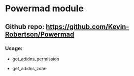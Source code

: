 # Powermad module

## Github repo: https://github.com/Kevin-Robertson/Powermad

### Usage:

 - get_adidns_permission

 - get_adidns_zone
